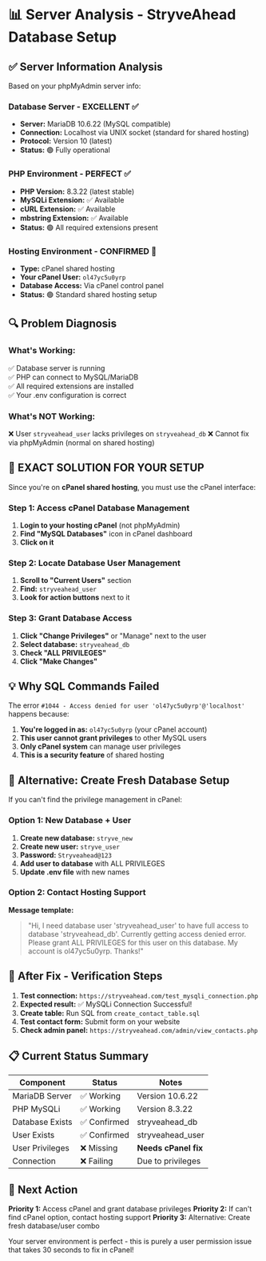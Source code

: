# 📊 Server Analysis - StryveAhead Database Setup

## ✅ Server Information Analysis

Based on your phpMyAdmin server info:

### Database Server - EXCELLENT ✅
- **Server:** MariaDB 10.6.22 (MySQL compatible)
- **Connection:** Localhost via UNIX socket (standard for shared hosting)
- **Protocol:** Version 10 (latest)
- **Status:** 🟢 Fully operational

### PHP Environment - PERFECT ✅
- **PHP Version:** 8.3.22 (latest stable)
- **MySQLi Extension:** ✅ Available
- **cURL Extension:** ✅ Available
- **mbstring Extension:** ✅ Available
- **Status:** 🟢 All required extensions present

### Hosting Environment - CONFIRMED 🎯
- **Type:** cPanel shared hosting
- **Your cPanel User:** `ol47yc5u0yrp`
- **Database Access:** Via cPanel control panel
- **Status:** 🟢 Standard shared hosting setup

## 🔍 Problem Diagnosis

### What's Working:
✅ Database server is running  
✅ PHP can connect to MySQL/MariaDB  
✅ All required extensions are installed  
✅ Your .env configuration is correct  

### What's NOT Working:
❌ User `stryveahead_user` lacks privileges on `stryveahead_db`
❌ Cannot fix via phpMyAdmin (normal on shared hosting)

## 🎯 EXACT SOLUTION FOR YOUR SETUP

Since you're on **cPanel shared hosting**, you must use the cPanel interface:

### Step 1: Access cPanel Database Management
1. **Login to your hosting cPanel** (not phpMyAdmin)
2. **Find "MySQL Databases"** icon in cPanel dashboard
3. **Click on it**

### Step 2: Locate Database User Management
1. **Scroll to "Current Users"** section
2. **Find:** `stryveahead_user`
3. **Look for action buttons** next to it

### Step 3: Grant Database Access
1. **Click "Change Privileges"** or "Manage" next to the user
2. **Select database:** `stryveahead_db`
3. **Check "ALL PRIVILEGES"**
4. **Click "Make Changes"**

## 💡 Why SQL Commands Failed

The error `#1044 - Access denied for user 'ol47yc5u0yrp'@'localhost'` happens because:

1. **You're logged in as:** `ol47yc5u0yrp` (your cPanel account)
2. **This user cannot grant privileges** to other MySQL users
3. **Only cPanel system** can manage user privileges
4. **This is a security feature** of shared hosting

## 🔧 Alternative: Create Fresh Database Setup

If you can't find the privilege management in cPanel:

### Option 1: New Database + User
1. **Create new database:** `stryve_new`
2. **Create new user:** `stryve_user`  
3. **Password:** `Stryveahead@123`
4. **Add user to database** with ALL PRIVILEGES
5. **Update .env file** with new names

### Option 2: Contact Hosting Support
**Message template:**
> "Hi, I need database user 'stryveahead_user' to have full access to database 'stryveahead_db'. Currently getting access denied error. Please grant ALL PRIVILEGES for this user on this database. My account is ol47yc5u0yrp. Thanks!"

## 🧪 After Fix - Verification Steps

1. **Test connection:** `https://stryveahead.com/test_mysqli_connection.php`
2. **Expected result:** ✅ MySQLi Connection Successful!
3. **Create table:** Run SQL from `create_contact_table.sql`
4. **Test contact form:** Submit form on your website
5. **Check admin panel:** `https://stryveahead.com/admin/view_contacts.php`

## 📋 Current Status Summary

| Component | Status | Notes |
|-----------|---------|-------|
| MariaDB Server | ✅ Working | Version 10.6.22 |
| PHP MySQLi | ✅ Working | Version 8.3.22 |
| Database Exists | ✅ Confirmed | stryveahead_db |
| User Exists | ✅ Confirmed | stryveahead_user |
| User Privileges | ❌ Missing | **Needs cPanel fix** |
| Connection | ❌ Failing | Due to privileges |

## 🎯 Next Action

**Priority 1:** Access cPanel and grant database privileges
**Priority 2:** If can't find cPanel option, contact hosting support
**Priority 3:** Alternative: Create fresh database/user combo

Your server environment is perfect - this is purely a user permission issue that takes 30 seconds to fix in cPanel!

